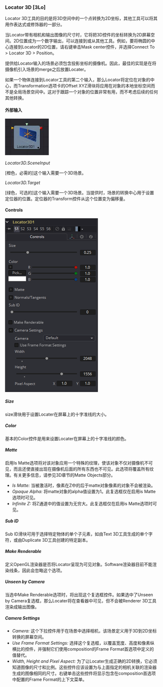 ### Locator 3D [3Lo]

Locator 3D工具的目的是将3D空间中的一个点转换为2D坐标，其他工具可以将其用作表达式或修饰器的一部分。

当Locator带有相机和输出图像的尺寸时，它将把3D控件的坐标转换为2D屏幕空间。2D位置成为一个数字输出，可以连接到或从其他工具。例如，要将椭圆的中心连接到Locator的2D位置，请右键单击Mask center控件，并选择Connect To > Locator 3D > Position。

提供给Locator输入的场景必须包含投影坐标的摄像机。因此，最佳的实现是在将摄像机引入场景的merge之后放置Locater。

如果一个物体连接到Locator工具的第二个输入，那么Locator将定位在对象的中心，而Transformation选项卡的Offset XYZ滑块将应用在对象的本地坐标空间而不是全局场景空间中。这对于跟踪一个对象的位置非常有用，而不考虑后续的任何其他转换。

#### 外部输入

 ![3Lo_tile](images\3Lo_tile.jpg)

*Locator3D.SceneInput*

[橙色，必需的]这个输入需要一个3D场景。

*Locator3D.Target*

[绿色，可选的]这个输入需要一个3D场景。当提供时，场景的转换中心用于设置定位器的位置。定位器的Transform控件从这个位置变为偏移量。

#### Controls

![3Lo_Controls](images\3Lo_Controls.png)

##### Size

size滑块用于设置Locater在屏幕上的十字准线的大小。

##### Color

基本的Color控件是用来设置Locater在屏幕上的十字准线的颜色。

##### Matte

启用Is Matte选项将对该对象应用一个特殊的纹理，使该对象不仅对摄像机不可见，而且还使直接出现在摄像机后面的所有东西也不可见。此选项将覆盖所有纹理。有关更多信息，请参见3D章节的Matte Objects部分。

- *Is Matte:* 当被激活时，像素在Z中的后于matte对象像素的对象不会被渲染。
- *Opaque Alpha:* 将matte对象的alpha值设置为1。此复选框仅在启用is Matte选项时可见。
- *Infinite Z:* 将Z通道中的值设置为无穷大。此复选框仅在启用is Matte选项时可见。

##### Sub ID

Sub ID滑块可用于选择特定物体的单个子元素，如由Text 3D工具生成的单个字符，或由Duplicate 3D工具创建的特定副本。

##### Make Renderable

定义OpenGL渲染器是否将Locator呈现为可见对象。Software渲染器目前不能渲染线条，因此会忽略这个选项。

##### Unseen by Camera

当选中Make Renderable选项时，将出现这个复选框控件。如果选中了Unseen by Camera复选框，那么Locater将在查看器中可见，但不会被Renderer 3D工具渲染成输出图像。

##### Camera Settings

- *Camera:* 这个下拉控件用于在场景中选择相机，该场景定义用于3D到2D坐标转换的屏幕空间。
- *Use Frame Format Settings:* 选择这个复选框，以覆盖宽度、高度和像素纵横比的控件，并强制它们使用composition的Frame Format首选项中定义的值替代。
- *Width, Height and Pixel Aspect:* 为了让Locater生成正确的2D转换，它必须知道图像的尺寸和比例。这些控件应该设置为与上面指定的相机关联的渲染器生成的图像相同的尺寸。右键单击这些控件将显示包含在composition首选项中配置的Frame Format的上下文菜单。

